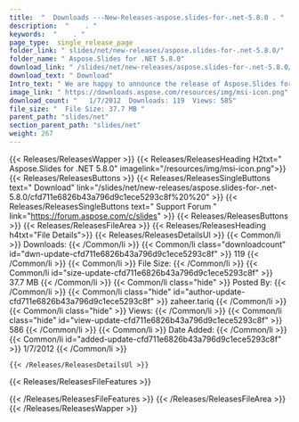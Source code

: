 ```yaml
---
title:  "  Downloads ---New-Releases-aspose.slides-for-.net-5.8.0 . " 
description:  "    . " 
keywords:  "    . " 
page_type:  single_release_page
folder_link: " slides/net/new-releases/aspose.slides-for-.net-5.8.0/"
folder_name: " Aspose.Slides for .NET 5.8.0"
download_link: " /slides/net/new-releases/aspose.slides-for-.net-5.8.0/cfd711e6826b43a796d9c1ece5293c8f"
download_text: " Download"
Intro_text: " We are happy to announce the release of Aspose.Slides for .NET. The following is..."
image_link: " https://downloads.aspose.com/resources/img/msi-icon.png"
download_count: "   1/7/2012  Downloads: 119  Views: 585"
file_size: "  File Size: 37.7 MB "
parent_path: "slides/net"
section_parent_path: "slides/net"
weight: 267 
---
```


{{< Releases/ReleasesWapper >}}
  {{< Releases/ReleasesHeading H2txt=" Aspose.Slides for .NET 5.8.0" imagelink="/resources/img/msi-icon.png">}}
  {{< Releases/ReleasesButtons >}}
    {{< Releases/ReleasesSingleButtons text=" Download" link="/slides/net/new-releases/aspose.slides-for-.net-5.8.0/cfd711e6826b43a796d9c1ece5293c8f%20%20" >}}
    {{< Releases/ReleasesSingleButtons text=" Support Forum " link="https://forum.aspose.com/c/slides" >}}
  {{< Releases/ReleasesButtons >}}
  {{< Releases/ReleasesFileArea >}}
    {{< Releases/ReleasesHeading h4txt="File Details">}}
    {{< Releases/ReleasesDetailsUl >}}
            {{< Common/li  >}} Downloads: {{< /Common/li >}} 
      {{< Common/li class="downloadcount" id="dwn-update-cfd711e6826b43a796d9c1ece5293c8f" >}} 119 {{< /Common/li >}} 
      {{< Common/li  >}} File Size: {{< /Common/li >}} 
      {{< Common/li id="size-update-cfd711e6826b43a796d9c1ece5293c8f" >}} 37.7 MB {{< /Common/li >}} 
      {{< Common/li  class="hide" >}} Posted By: {{< /Common/li >}} 
      {{< Common/li class="hide" id="author-update-cfd711e6826b43a796d9c1ece5293c8f" >}} zaheer.tariq {{< /Common/li >}} 
      {{< Common/li class="hide"  >}} Views: {{< /Common/li >}} 
      {{< Common/li class="hide" id="view-update-cfd711e6826b43a796d9c1ece5293c8f" >}} 586 {{< /Common/li >}} 
      {{< Common/li  >}} Date Added: {{< /Common/li >}} 
      {{< Common/li id="added-update-cfd711e6826b43a796d9c1ece5293c8f" >}} 1/7/2012 {{< /Common/li >}} 

    {{< /Releases/ReleasesDetailsUl >}}

  {{< Releases/ReleasesFileFeatures >}}
      
  {{< /Releases/ReleasesFileFeatures >}}
 {{< /Releases/ReleasesFileArea >}}
{{< /Releases/ReleasesWapper >}}


